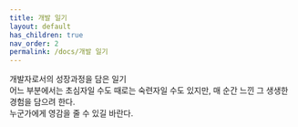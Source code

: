```yaml
---
title: 개발 일기
layout: default
has_children: true
nav_order: 2
permalink: /docs/개발 일기
---
```


개발자로서의 성장과정을 담은 일기   
어느 부분에서는 초심자일 수도 때로는 숙련자일 수도 있지만, 매 순간 느낀 그 생생한 경험을 담으려 한다.   
누군가에게 영감을 줄 수 있길 바란다.
